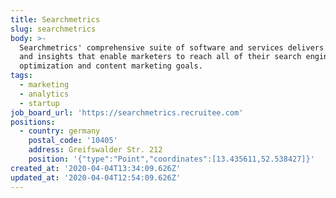 ```yaml
---
title: Searchmetrics
slug: searchmetrics
body: >-
  Searchmetrics' comprehensive suite of software and services delivers the data
  and insights that enable marketers to reach all of their search engine
  optimization and content marketing goals.
tags:
  - marketing
  - analytics
  - startup
job_board_url: 'https://searchmetrics.recruitee.com'
positions:
  - country: germany
    postal_code: '10405'
    address: Greifswalder Str. 212
    position: '{"type":"Point","coordinates":[13.435611,52.538427]}'
created_at: '2020-04-04T13:34:09.626Z'
updated_at: '2020-04-04T12:54:09.626Z'
---
```


